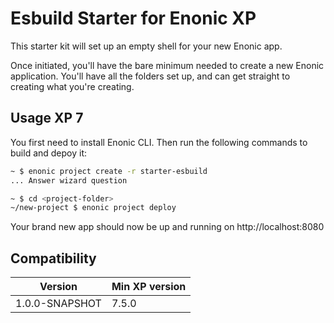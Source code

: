 # Esbuild Starter for Enonic XP

This starter kit will set up an empty shell for your new Enonic app.

Once initiated, you'll have the bare minimum needed to create a new Enonic
application. You'll have all the folders set up, and can get
straight to creating what you're creating.


## Usage XP 7

You first need to install Enonic CLI. Then run the following commands to build and depoy it:

```bash
~ $ enonic project create -r starter-esbuild
... Answer wizard question

~ $ cd <project-folder>
~/new-project $ enonic project deploy
```

Your brand new app should now be up and running on http://localhost:8080


## Compatibility

| Version        | Min XP version |
| -------------- | -------------- |
| 1.0.0-SNAPSHOT | 7.5.0 |
